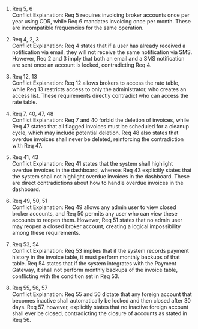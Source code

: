 1. Req 5, 6  
    Conflict Explanation: Req 5 requires invoicing broker accounts once per year using CDR, while Req 6 mandates invoicing once per month. These are incompatible frequencies for the same operation.

2. Req 4, 2, 3  
    Conflict Explanation: Req 4 states that if a user has already received a notification via email, they will not receive the same notification via SMS. However, Req 2 and 3 imply that both an email and a SMS notification are sent once an account is locked, contradicting Req 4\.

3. Req 12, 13  
    Conflict Explanation: Req 12 allows brokers to access the rate table, while Req 13 restricts access to only the administrator, who creates an access list. These requirements directly contradict who can access the rate table.

4. Req 7, 40, 47, 48  
    Conflict Explanation: Req 7 and 40 forbid the deletion of invoices, while Req 47 states that all flagged invoices must be scheduled for a cleanup cycle, which may include potential deletion. Req 48 also states that overdue invoices shall never be deleted, reinforcing the contradiction with Req 47\.

5. Req 41, 43  
    Conflict Explanation: Req 41 states that the system shall highlight overdue invoices in the dashboard, whereas Req 43 explicitly states that the system shall not highlight overdue invoices in the dashboard. These are direct contradictions about how to handle overdue invoices in the dashboard.

6. Req 49, 50, 51  
    Conflict Explanation: Req 49 allows any admin user to view closed broker accounts, and Req 50 permits any user who can view these accounts to reopen them. However, Req 51 states that no admin user may reopen a closed broker account, creating a logical impossibility among these requirements.

7. Req 53, 54  
    Conflict Explanation: Req 53 implies that if the system records payment history in the invoice table, it must perform monthly backups of that table. Req 54 states that if the system integrates with the Payment Gateway, it shall not perform monthly backups of the invoice table, conflicting with the condition set in Req 53\.

8. Req 55, 56, 57  
    Conflict Explanation: Req 55 and 56 dictate that any foreign account that becomes inactive shall automatically be locked and then closed after 30 days. Req 57, however, explicitly states that no inactive foreign account shall ever be closed, contradicting the closure of accounts as stated in Req 56\.
